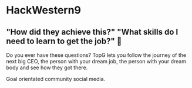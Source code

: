 # HackWestern9

## "How did they achieve this?" "What skills do I need to learn to get the job?" 🤔
Do you ever have these questions?
TopG lets you follow the journey of the next big CEO, the person with your dream job, the person with your dream body and see how they got there.

Goal orientated community social media.



